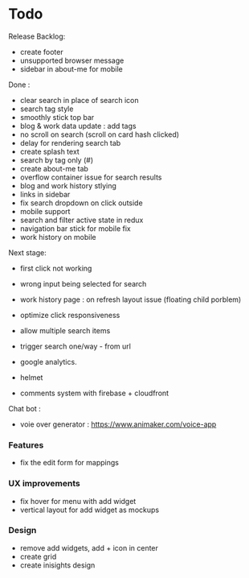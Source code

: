# Todo

Release Backlog:

- create footer
- unsupported browser message
- sidebar in about-me for mobile

Done :
- clear search in place of search icon
- search tag style
- smoothly stick top bar
- blog & work data update : add tags
- no scroll on search (scroll on card hash clicked)
- delay for rendering search tab
- create splash text
- search by tag only (#)
- create about-me tab
- overflow container issue for search results
- blog and work history stlying
- links in sidebar
- fix search dropdown on click outside
- mobile support
- search and filter active state in redux
- navigation bar stick for mobile fix
- work history on mobile

Next stage:
- first click not working
- wrong input being selected for search

- work history page : on refresh layout issue (floating child porblem)
- optimize click responsiveness
- allow multiple search items
- trigger search one/way - from url
- google analytics.
- helmet
- comments system with firebase + cloudfront

Chat bot :

- voie over generator : https://www.animaker.com/voice-app

### Features

- fix the edit form for mappings

### UX improvements

- fix hover for menu with add widget
- vertical layout for add widget as mockups

### Design

- remove add widgets, add + icon in center
- create grid
- create inisights design
